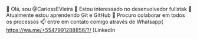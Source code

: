 👋 Olá, sou @CarlossEVieira
👀 Estou interessado no desenvolvedor fullstak
🌱 Atualmente estou aprendendo Git e GitHub
💞️ Procuro colaborar em todos os processos
📫 entre em contato comigo através de Whatsapp( https://wa.me/+5547991288856/?/ )LinkedIn